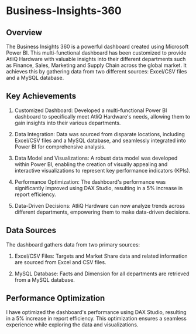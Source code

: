 # Business-Insights-360
## Overview
The Business Insights 360 is a powerful dashboard created using Microsoft Power BI. This multi-functional dashboard has been customized to provide AtliQ Hardware with valuable insights into their different departments such as Finance, Sales, Marketing and Supply Chain across the global market. It achieves this by gathering data from two different sources: Excel/CSV files and a MySQL database.

## Key Achievements
  1. Customized Dashboard: Developed a multi-functional Power BI dashboard to specifically meet AtliQ Hardware's needs, allowing them to gain insights into their various departments.

  2. Data Integration: Data was sourced from disparate locations, including Excel/CSV files and a MySQL database, and seamlessly integrated into Power BI for comprehensive analysis.

  3. Data Model and Visualizations: A robust data model was developed within Power BI, enabling the creation of visually appealing and interactive visualizations to represent key performance indicators (KPIs).
  4. Performance Optimization: The dashboard's performance was significantly improved using DAX Studio, resulting in a 5% increase in report efficiency.

  5. Data-Driven Decisions: AtliQ Hardware can now analyze trends across different departments, empowering them to make data-driven decisions.

## Data Sources
The dashboard gathers data from two primary sources:

 1. Excel/CSV Files: Targets and Market Share data and related information are sourced from Excel and CSV files.

 2. MySQL Database: Facts and Dimension for all departments are retrieved from a MySQL database.

## Performance Optimization
I have optimized the dashboard's performance using DAX Studio, resulting in a 5% increase in report efficiency. This optimization ensures a seamless experience while exploring the data and visualizations.
